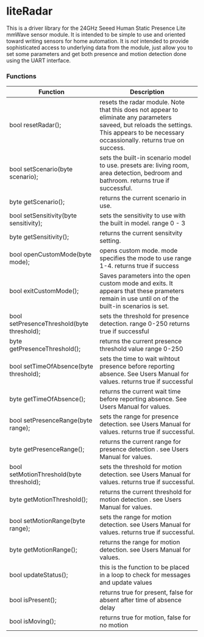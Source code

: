 # liteRadar

This is a driver library for the 24GHz Seeed Human Static Presence Lite mmWave sensor module. It is intended to be simple to use and oriented toward writing sensors for home automation. It is <em>not</em> intended to provide sophisticated access to underlying data from the module, just allow you to set some parameters and get both presence and motion detection done using the UART interface.

### Functions


| **Function** | **Description** |
| ------------------------ | -------------|
| bool resetRadar(); | resets the radar module. Note that this does not appear to eliminate any parameters saveed, but reloads the settings. This appears to be necessary occassionally. returns true on success. |
| bool setScenario(byte scenario); | sets the built-in scenario model to use. presets are: living room, area detection, bedroom and bathroom. returns true if successful. |
| byte getScenario(); | returns the current scenario in use. |
| bool setSensitivity(byte sensitivity); | sets the sensitivity to use with the built in model. range 0 - 3 |
| byte getSensitivity(); | returns the current sensitvity setting. |
| bool openCustomMode(byte mode); | opens custom mode. mode specifies the mode to use range 1-4. returns true if success |
| bool exitCustomMode(); | Saves parameters into the open custom mode and exits. It appears that these prameters remain in use until on of the built-in scenarios is set. |
| bool setPresenceThreshold(byte threshold); | sets the threshold for presence detection. range 0-250 returns true if successful |
| byte getPresenceThreshold(); | returns the current presence threshold value range 0-250  |
| bool setTimeOfAbsence(byte threshold); | sets the time to wait wihtout presence before reporting absence. See Users Manual for values. returns true if successful |
| byte getTimeOfAbsence(); | returns the current wait time before reporting absence. See Users Manual for values. |
| bool setPresenceRange(byte range); | sets the range for presence detection. see Users Manual for values. returns true if successful. |
| byte getPresenceRange(); | returns the current range for presence detection . see Users Manual for values. |
| bool setMotionThreshold(byte threshold); | sets the threshold for motion detection. see Users Manual for values. returns true if successful. |
| byte getMotionThreshold(); | returns the current threshold for motion detection . see Users Manual for values. |
| bool setMotionRange(byte range); | sets the range for motion detection. see Users Manual for values. returns true if successful. |
| byte getMotionRange(); | returns the range for motion detection. see Users Manual for values. |
| bool updateStatus(); | this is the function to be placed in a loop to check for messages and update values |
| bool isPresent(); | returns true for present, false for absent after time of absence delay |
| bool isMoving(); | returns true for motion, false for no motion |

